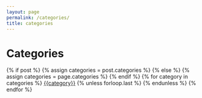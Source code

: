 ```yaml
---
layout: page
permalink: /categories/
title: categories
---
```


<h1>Categories</h1>

<div class="post-categories">
{% if post %}
{% assign categories = post.categories %}
{% else %}
{% assign categories = page.categories %}
{% endif %}
{% for category in categories %}
<a href="{{site.baseurl}}/categories/#{{category|slugize}}">{{category}}</a>
{% unless forloop.last %}&nbsp;{% endunless %}
{% endfor %}
</div>